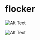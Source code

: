 # flocker

![Alt Text](https://media.giphy.com/media/1Y967rzSPVLjGM2nM7/giphy.gif)

![Alt Text](https://media.giphy.com/media/AuTsdtNFX1CiqwpxP2/giphy.gif)
